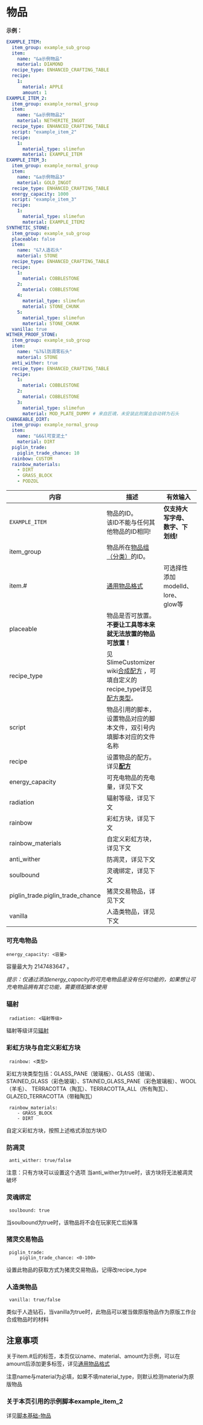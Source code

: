 # 物品

**示例：**
```yaml
EXAMPLE_ITEM:
  item_group: example_sub_group
  item:
    name: "&a示例物品"
    material: DIAMOND
  recipe_type: ENHANCED_CRAFTING_TABLE  
  recipe:
    1:
      material: APPLE
      amount: 1
EXAMPLE_ITEM_2:
  item_group: example_normal_group
  item:
    name: "&a示例物品2"
    material: NETHERITE_INGOT
  recipe_type: ENHANCED_CRAFTING_TABLE  
  script: "example_item_2"
  recipe:
    1:
      material_type: slimefun
      material: EXAMPLE_ITEM
EXAMPLE_ITEM_3:
  item_group: example_normal_group
  item:
    name: "&a示例物品3"
    material: GOLD_INGOT
  recipe_type: ENHANCED_CRAFTING_TABLE
  energy_capacity: 1000
  script: "example_item_3"
  recipe:
    1:
      material_type: slimefun
      material: EXAMPLE_ITEM2
SYNTHETIC_STONE:
  item_group: example_sub_group
  placeable: false
  item:
    name: "&7人造石头"
    material: STONE
  recipe_type: ENHANCED_CRAFTING_TABLE
  recipe:
    1:
      material: COBBLESTONE
    2:
      material: COBBLESTONE
    4:
      material_type: slimefun
      material: STONE_CHUNK
    5:    
      material_type: slimefun
      material: STONE_CHUNK
  vanilla: true
WITHER_PROOF_STONE:
  item_group: example_sub_group
  item:
    name: "&7&l防凋零石头"
    material: STONE
  anti_wither: true  
  recipe_type: ENHANCED_CRAFTING_TABLE
  recipe:
    1:
      material: COBBLESTONE
    2:
      material: COBBLESTONE
    3:
      material_type: slimefun
      material: MOD_PLATE_DUMMY # 来自匠魂，未安装此附属会自动转为石头
CHANGEABLE_DIRT:
  item_group: example_normal_group
  item:
    name: "&6&l可变泥土"
    material: DIRT
  piglin_trade:
    piglin_trade_chance: 10
  rainbow: CUSTOM
  rainbow_materials:
    - DIRT      
    - GRASS_BLOCK
    - PODZOL  

```
| 内容 | 描述 | 有效输入 |
| --- | ----------- | ----------------- |
| `EXAMPLE_ITEM` | 物品的ID。<br>该ID不能与任何其他物品的ID相同! | **仅支持大写字母、数字、下划线!** |
| item_group | 物品所在[物品组（分类）](file/groups.md)的ID。 |
| item.# | [通用物品格式](format/universal-item-format.md)| 可选择性添加modelId、lore、glow等 |
| placeable | 物品是否可放置。**不要让工具等本来就无法放置的物品可放置！** |
| recipe_type | 见 SlimeCustomizer wiki[合成配方](https://slimefun-addons-wiki.guizhanss.cn/slime-customizer/Crafting-Recipe) ，可填自定义的recipe_type详见[配方类型](file/recipe_type.md)。 |
| script | 物品引用的脚本，设置物品对应的脚本文件，双引号内填脚本对应的文件名称 |
| recipe | 设置物品的配方。详见[**配方**](format/recipe.md) |
| energy_capacity | 可充电物品的充电量，详见下文 |
| radiation | 辐射等级，详见下文 |
| rainbow | 彩虹方块，详见下文 |
| rainbow_materials | 自定义彩虹方块，详见下文 |
| anti_wither | 防凋灵，详见下文 |
| soulbound | 灵魂绑定，详见下文 |
| piglin_trade.piglin_trade_chance | 猪灵交易物品，详见下文 |
| vanilla | 人造类物品，详见下文 |

### 可充电物品

```
energy_capacity: <容量>
```

容量最大为 2147483647 。

*提示：仅通过添加energy_capacity的可充电物品是没有任何功能的，如果想让可充电物品拥有其它功能，需要搭配脚本使用*

### 辐射

```
 radiation: <辐射等级>
```

辐射等级详见[辐射](https://slimefun.github.io/javadocs/Slimefun4/docs/io/github/thebusybiscuit/slimefun4/core/attributes/Radioactivity.html)

### 彩虹方块与自定义彩虹方块

```
 rainbow: <类型>
```

彩虹方块类型包括：GLASS_PANE（玻璃板）、GLASS（玻璃）、STAINED_GLASS（彩色玻璃）、STAINED_GLASS_PANE（彩色玻璃板）、WOOL（羊毛）、 TERRACOTTA（陶瓦）、TERRACOTTA_ALL（所有陶瓦）、GLAZED_TERRACOTTA（带釉陶瓦）

```
 rainbow_materials:
    - GRASS_BLOCK
    - DIRT
```

自定义彩虹方块，按照上述格式添加方块ID

### 防凋灵

```
 anti_wither: true/false
```

注意：只有方块可以设置这个选项
当anti_wither为true时，该方块将无法被凋灵破坏

### 灵魂绑定

```
 soulbound: true
```

当soulbound为true时，该物品将不会在玩家死亡后掉落

### 猪灵交易物品

```
 piglin_trade:
     piglin_trade_chance: <0-100>
```

设置此物品的获取方式为猪灵交易物品，记得改recipe_type

### 人造类物品

```
 vanilla: true/false
```

类似于人造钻石，当vanilla为true时，此物品可以被当做原版物品作为原版工作台合成物品时的材料

## 注意事项

关于item.#后的标签，本页仅以name、material、amount为示例，可以在amount后添加更多标签，详见[通用物品格式](format/universal-item-format.md)

注意name与material为必填，如果不填material_type，则默认检测material为原版物品

### 关于本页引用的示例脚本example_item_2
详见[脚本基础-物品](scripts-basic/items.md)
